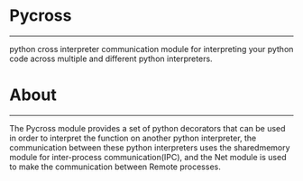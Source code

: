 # Pycross
---

python cross interpreter communication module for interpreting your python code across multiple and different python interpreters.


# About
---

The Pycross module provides a set of python decorators that can be used in order to interpret the function on another python interpreter, the communication between these python interpreters uses the sharedmemory module for inter-process communication(IPC), and the Net module is used to make the communication between Remote processes.








